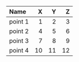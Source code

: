 | Name    |   X |   Y |   Z |
|:--------|----:|----:|----:|
| point 1 |   1 |   2 |   3 |
| point 2 |   4 |   5 |   6 |
| point 3 |   7 |   8 |   9 |
| point 4 |  10 |  11 |  12 |
